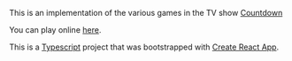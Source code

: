This is an implementation of the various games in the TV show [Countdown](https://en.wikipedia.org/wiki/Countdown_%28game_show%29)

You can play online [here](http://countdown.ftwinston.com).

This is a [Typescript](http://typescriptlang.org) project that was bootstrapped with [Create React App](https://github.com/facebookincubator/create-react-app).